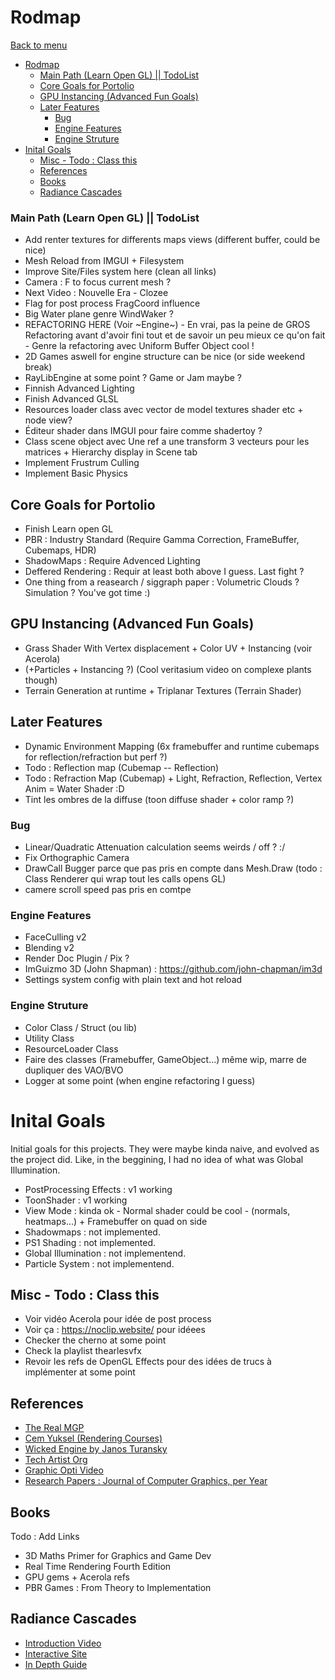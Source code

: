 # Rodmap

[Back to menu](/README.md)
- [Rodmap](#rodmap)
    - [Main Path (Learn Open GL) || TodoList](#main-path-learn-open-gl--todolist)
  - [Core Goals for Portolio](#core-goals-for-portolio)
  - [GPU Instancing (Advanced Fun Goals)](#gpu-instancing-advanced-fun-goals)
  - [Later Features](#later-features)
    - [Bug](#bug)
    - [Engine Features](#engine-features)
    - [Engine Struture](#engine-struture)
- [Inital Goals](#inital-goals)
  - [Misc - Todo : Class this](#misc---todo--class-this)
  - [References](#references)
  - [Books](#books)
  - [Radiance Cascades](#radiance-cascades)

### Main Path (Learn Open GL) || TodoList
- Add renter textures for differents maps views (different buffer, could be nice)
- Mesh Reload from IMGUI + Filesystem
- Improve Site/Files system here (clean all links)
- Camera : F to focus current mesh ?
- Next Video : Nouvelle Era - Clozee
- Flag for post process FragCoord influence
- Big Water plane genre WindWaker ? 
- REFACTORING HERE (Voir ~Engine~) - En vrai, pas la peine de GROS Refactoring avant d'avoir fini tout et de savoir un peu mieux ce qu'on fait - Genre la refactoring avec Uniform Buffer Object cool !
- 2D Games aswell for engine structure can be nice (or side weekend break)
- RayLibEngine at some point ? Game or Jam maybe ? 
- Finnish Advanced Lighting
- Finish Advanced GLSL
- Resources loader class avec vector de model textures shader etc + node view?
- Éditeur shader dans IMGUI pour faire comme shadertoy ?
- Class scene object avec Une ref a une transform 3 vecteurs pour les matrices + Hierarchy display in Scene tab
- Implement Frustrum Culling
- Implement Basic Physics



## Core Goals for Portolio
- Finish Learn open GL
- PBR : Industry Standard (Require Gamma Correction, FrameBuffer, Cubemaps, HDR)
- ShadowMaps : Require Advenced Lighting
- Deffered Rendering : Requir at least both above I guess. Last fight ? 
- One thing from a reasearch  / siggraph paper : Volumetric Clouds ? Simulation ? You've got time :)

## GPU Instancing (Advanced Fun Goals)
- Grass Shader With Vertex displacement + Color UV + Instancing (voir Acerola)
- (+Particles  + Instancing ?) (Cool veritasium video on complexe plants though) 
- Terrain Generation at runtime + Triplanar Textures (Terrain Shader)

## Later Features
- Dynamic Environment Mapping (6x framebuffer and runtime cubemaps for reflection/refraction but perf ?)
- Todo : Reflection map (Cubemap -- Reflection)
- Todo : Refraction Map (Cubemap) + Light, Refraction, Reflection, Vertex Anim = Water Shader :D
- Tint les ombres de la diffuse (toon diffuse shader + color ramp ?)

### Bug
- Linear/Quadratic Attenuation  calculation seems weirds / off ? :/
- Fix Orthographic Camera
- DrawCall Bugger parce que pas pris en compte dans Mesh.Draw (todo : Class Renderer qui wrap tout les calls opens GL)
- camere scroll speed pas pris en comtpe 

### Engine Features
- FaceCulling v2
- Blending v2
- Render Doc Plugin / Pix ?
- ImGuizmo 3D (John Shapman) : https://github.com/john-chapman/im3d
- Settings system config with plain text and hot reload

### Engine Struture
- Color Class / Struct (ou lib) 
- Utility Class
- ResourceLoader Class
- Faire des classes (Framebuffer, GameObject...) même wip, marre de dupliquer des VAO/BVO
- Logger at some point (when engine refactoring I guess)

# Inital Goals

Initial goals for this projects. They were maybe kinda naive, and evolved as the project did. Like, in the beggining, I had no idea of what was Global Illumination.

- PostProcessing Effects : v1 working
- ToonShader : v1 working
- View Mode : kinda ok - Normal shader could be cool - (normals, heatmaps...) + Framebuffer on quad on side
- Shadowmaps : not implemented.
- PS1 Shading : not implemented.
- Global Illumination : not implementend.
- Particle System : not implementend.

## Misc - Todo : Class this
- Voir vidéo Acerola pour idée de post process
- Voir ça : https://noclip.website/ pour idéees
- Checker the cherno at some point
- Check la playlist thearlesvfx
- Revoir les refs de OpenGL Effects pour des idées de trucs à implémenter at some point

## References
- [The Real MGP](https://therealmjp.github.io/posts/gpu-memory-pool/)
- [Cem Yuksel (Rendering Courses)](https://www.youtube.com/watch?v=DnkU4_DttGE&list=PLplnkTzzqsZTfYh4UbhLGpI5kGd5oW_Hh&index=10)
- [Wicked Engine by Janos Turansky](https://wickedengine.net/2022/07/game-dev-journey-10-years/)
- [Tech Artist Org](https://www.tech-artists.org/)
- [Graphic Opti Video](https://www.youtube.com/watch?v=YdXi1kcQLDE)
- [ Research Papers : Journal of Computer Graphics, per Year](https://jcgt.org/read.html)

## Books 
Todo : Add Links
- 3D Maths Primer for Graphics and Game Dev
- Real Time Rendering Fourth Edition
- GPU gems + Acerola refs
- PBR Games : From Theory to Implementation

## Radiance Cascades
- [Introduction Video](https://www.youtube.com/watch?v=5Ua-h1pg6yM)
- [Interactive Site](https://radiance-cascades.com/)
- [In Depth Guide](https://mini.gmshaders.com/p/radiance-cascades)